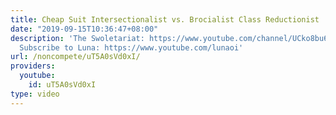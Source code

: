 ```yaml
---
title: Cheap Suit Intersectionalist vs. Brocialist Class Reductionist
date: "2019-09-15T10:36:47+08:00"
description: 'The Swoletariat: https://www.youtube.com/channel/UCko8bu6w_OpE8DlKDubg9sQ
  Subscribe to Luna: https://www.youtube.com/lunaoi'
url: /noncompete/uT5A0sVd0xI/
providers:
  youtube:
    id: uT5A0sVd0xI
type: video
---
```

